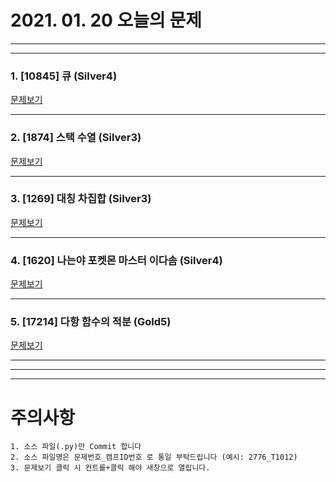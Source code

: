 # 2021. 01. 20 오늘의 문제
---
---

### 1. [10845] 큐 (Silver4)
[문제보기](https://www.acmicpc.net/problem/10845)

***

### 2. [1874] 스택 수열 (Silver3)
[문제보기](https://www.acmicpc.net/problem/1874)

***

### 3. [1269] 대칭 차집합 (Silver3)
[문제보기](https://www.acmicpc.net/problem/1269)

***

### 4. [1620] 나는야 포켓몬 마스터 이다솜 (Silver4)
[문제보기](https://www.acmicpc.net/problem/1620)

***

### 5. [17214] 다항 함수의 적분 (Gold5)
[문제보기](https://www.acmicpc.net/problem/17214)

***

---
---

# 주의사항

~~~
1. 소스 파일(.py)만 Commit 합니다
2. 소스 파일명은 문제번호_캠프ID번호 로 통일 부탁드립니다 (예시: 2776_T1012)
3. 문제보기 클릭 시 컨트롤+클릭 해야 새창으로 열립니다.
~~~
